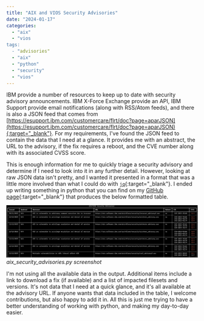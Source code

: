 ```yaml
---
title: "AIX and VIOS Security Advisories"
date: "2024-01-17"
categories: 
  - "aix"
  - "vios
tags: 
  - "advisories"
  - "aix"
  - "python"
  - "security"
  - "vios"
---
```


IBM provide a number of resources to keep up to date with security advisory announcements. IBM X-Force Exchange provide an API, IBM Support provide email notifications (along with RSS/Atom feeds), and there is also a JSON feed that comes from [https://esupport.ibm.com/customercare/flrt/doc?page=aparJSON](https://esupport.ibm.com/customercare/flrt/doc?page=aparJSON){:target="_blank"}. For my requirements, I've found the JSON feed to contain the data that I need at a glance. It provides me with an abstract, the URL to the advisory, if the fix requires a reboot, and the CVE number along with its associated CVSS score.

This is enough information for me to quickly triage a security advisory and determine if I need to look into it in any further detail. However, looking at raw JSON data isn't pretty, and I wanted it presented in a format that was a little more involved than what I could do with [`jq`](https://jqlang.github.io/jq){:target="_blank"}. I ended up writing something in python that you can find on my [GitHub page](https://github.com/Kristijan/aix_security_advisories){:target="_blank"} that produces the below formatted table.

![aix_security_advisories.py screenshot](https://raw.githubusercontent.com/Kristijan/aix_security_advisories/main/assets/screenshot.png)
_aix_security_advisories.py screenshot_

I'm not using all the available data in the output. Additional items include a link to download a fix (if available) and a list of impacted filesets and versions. It's not data that I need at a quick glance, and it's all available at the advisory URL. If anyone wants that data included in the table, I welcome contributions, but also happy to add it in. All this is just me trying to have a better understanding of working with python, and making my day-to-day easier.
